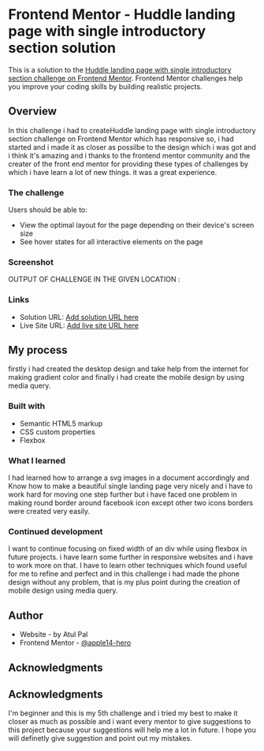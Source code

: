 # Frontend Mentor - Huddle landing page with single introductory section solution

This is a solution to the [Huddle landing page with single introductory section challenge on Frontend Mentor](https://www.frontendmentor.io/challenges/huddle-landing-page-with-a-single-introductory-section-B_2Wvxgi0). Frontend Mentor challenges help you improve your coding skills by building realistic projects. 

## Overview
In this challenge i had to createHuddle landing page with single introductory section challenge on Frontend Mentor which has responsive so, i had started and i  made it as closer as possilbe to the design which i was got and i think it's amazing and i thanks to the frontend mentor community and the creater of the front end mentor for providing these types of challenges by which i have learn a lot of new things. it was a great experience.

### The challenge

Users should be able to:

- View the optimal layout for the page depending on their device's screen size
- See hover states for all interactive elements on the page

### Screenshot
OUTPUT OF CHALLENGE IN THE GIVEN LOCATION :

### Links

- Solution URL: [Add solution URL here](https://your-solution-url.com)
- Live Site URL: [Add live site URL here](https://your-live-site-url.com)

## My process
firstly i had created the desktop design and take help from the internet for making gradient color and finally i had create the mobile design by using media query.

### Built with

- Semantic HTML5 markup
- CSS custom properties
- Flexbox

### What I learned

I had learned how to arrange a svg images in a document accordingly and Know how to make a beautiful single landing page very nicely and i have to work hard for moving one step further but i have faced one problem in making round border around facebook icon except other two icons borders were created very easily. 

### Continued development

I want to continue focusing on fixed width of an div while using flexbox in future projects. i have learn some further in responsive websites and i have to work more on that. I have to learn other techniques which found useful for me to refine and perfect and in this challenge i had made the phone design without any problem, that is my plus point during the creation of mobile design using media query.

## Author
- Website - by Atul Pal
- Frontend Mentor - [@apple14-hero](https://www.frontendmentor.io/profile/apple14-hero)

## Acknowledgments

## Acknowledgments
I'm beginner and this is my 5th challenge and i tried my best to make it closer as much as possible and i want every mentor to give suggestions to this project because
your suggestions will help me a lot in future. I hope you will definetly give suggestion and point out my mistakes.
